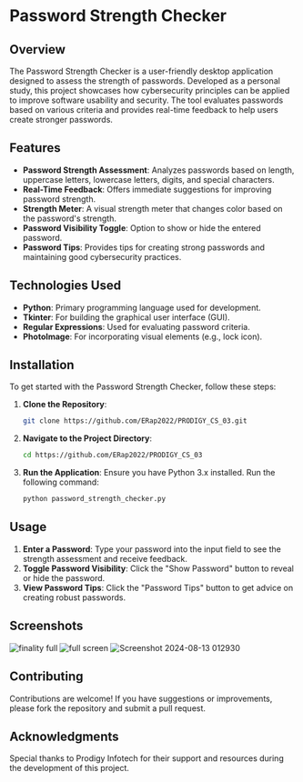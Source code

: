 # Password Strength Checker

## Overview

The Password Strength Checker is a user-friendly desktop application designed to assess the strength of passwords. Developed as a personal study, this project showcases how cybersecurity principles can be applied to improve software usability and security. The tool evaluates passwords based on various criteria and provides real-time feedback to help users create stronger passwords.

## Features

- **Password Strength Assessment**: Analyzes passwords based on length, uppercase letters, lowercase letters, digits, and special characters.
- **Real-Time Feedback**: Offers immediate suggestions for improving password strength.
- **Strength Meter**: A visual strength meter that changes color based on the password's strength.
- **Password Visibility Toggle**: Option to show or hide the entered password.
- **Password Tips**: Provides tips for creating strong passwords and maintaining good cybersecurity practices.

## Technologies Used

- **Python**: Primary programming language used for development.
- **Tkinter**: For building the graphical user interface (GUI).
- **Regular Expressions**: Used for evaluating password criteria.
- **PhotoImage**: For incorporating visual elements (e.g., lock icon).

## Installation

To get started with the Password Strength Checker, follow these steps:

1. **Clone the Repository**:
   ```bash
   git clone https://github.com/ERap2022/PRODIGY_CS_03.git
   ```

2. **Navigate to the Project Directory**:
   ```bash
   cd https://github.com/ERap2022/PRODIGY_CS_03
   ```

3. **Run the Application**:
   Ensure you have Python 3.x installed. Run the following command:
   ```bash
   python password_strength_checker.py
   ```

## Usage

1. **Enter a Password**: Type your password into the input field to see the strength assessment and receive feedback.
2. **Toggle Password Visibility**: Click the "Show Password" button to reveal or hide the password.
3. **View Password Tips**: Click the "Password Tips" button to get advice on creating robust passwords.

## Screenshots
![finality full](https://github.com/user-attachments/assets/c5f4a56a-b440-4c8c-8323-1f3e68863597)
![full screen](https://github.com/user-attachments/assets/ff745b1b-cca1-416c-810f-6718340e22a8)
![Screenshot 2024-08-13 012930](https://github.com/user-attachments/assets/2aa94a68-3735-45ea-ad20-105b5e0cb456)




## Contributing

Contributions are welcome! If you have suggestions or improvements, please fork the repository and submit a pull request. 

## Acknowledgments

Special thanks to Prodigy Infotech for their support and resources during the development of this project.
